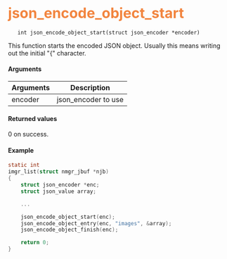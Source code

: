 ## <font color="#F2853F" style="font-size:24pt"> json_encode_object_start </font>

```no-highlight
   int json_encode_object_start(struct json_encoder *encoder)
```

This function starts the encoded JSON object. Usually this means writing out the initial "{" character.

#### Arguments

| Arguments | Description |
|-----------|-------------|
| encoder |  json_encoder to use  |


#### Returned values

0 on success.



#### Example

```c
static int
imgr_list(struct nmgr_jbuf *njb)
{
    struct json_encoder *enc;
    struct json_value array;

    ...

    json_encode_object_start(enc);
    json_encode_object_entry(enc, "images", &array);
    json_encode_object_finish(enc);

    return 0;
}

```
